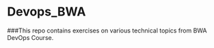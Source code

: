 # Devops_BWA

###This repo contains exercises on various technical topics from BWA DevOps Course. 
 
